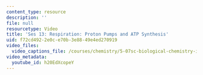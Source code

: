 ```yaml
---
content_type: resource
description: ''
file: null
resourcetype: Video
title: 'Ses 13: Respiration: Proton Pumps and ATP Synthesis'
uid: f72cd492-2e0c-e70b-3e88-49e4ed270919
video_files:
  video_captions_file: /courses/chemistry/5-07sc-biological-chemistry-i-fall-2013/module-ii/session-13/ses-13-respiration-proton-pumps-and-atp-synthesis/h20EdXcopeY.vtt
video_metadata:
  youtube_id: h20EdXcopeY
---
```

